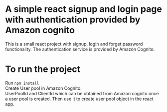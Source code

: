 # A simple react signup and login page with authentication provided by Amazon cognito
This is a small react project with signup, login and forget password functionality. The authentication service is provided by Amazon Cognito.

# To run the project
Run `npm install`  
Create User pool in Amazon Cognito.  
UserPoolId and ClientId which can be obtained from Amazon cognito once a user pool is created. Then use it to create user pool object in the react app.




